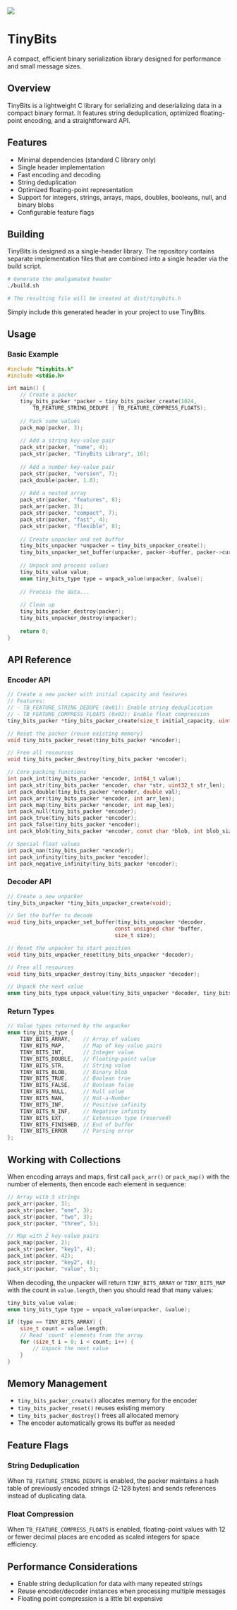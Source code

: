 <img src="https://github.com/oldmoe/tinybits/blob/main/TinyBitsLogo.svg"/>

# TinyBits

A compact, efficient binary serialization library designed for performance and small message sizes.

## Overview

TinyBits is a lightweight C library for serializing and deserializing data in a compact binary format. It features string deduplication, optimized floating-point encoding, and a straightforward API.

## Features

- Minimal dependencies (standard C library only)
- Single header implementation
- Fast encoding and decoding
- String deduplication
- Optimized floating-point representation
- Support for integers, strings, arrays, maps, doubles, booleans, null, and binary blobs
- Configurable feature flags

## Building

TinyBits is designed as a single-header library. The repository contains separate implementation files that are combined into a single header via the build script.

```bash
# Generate the amalgamated header
./build.sh

# The resulting file will be created at dist/tinybits.h
```

Simply include this generated header in your project to use TinyBits.

## Usage

### Basic Example

```c
#include "tinybits.h"
#include <stdio.h>

int main() {
    // Create a packer
    tiny_bits_packer *packer = tiny_bits_packer_create(1024, 
        TB_FEATURE_STRING_DEDUPE | TB_FEATURE_COMPRESS_FLOATS);
    
    // Pack some values
    pack_map(packer, 3);
    
    // Add a string key-value pair
    pack_str(packer, "name", 4);
    pack_str(packer, "TinyBits Library", 16);
    
    // Add a number key-value pair
    pack_str(packer, "version", 7);
    pack_double(packer, 1.0);
    
    // Add a nested array
    pack_str(packer, "features", 8);
    pack_arr(packer, 3);
    pack_str(packer, "compact", 7);
    pack_str(packer, "fast", 4);
    pack_str(packer, "flexible", 8);
    
    // Create unpacker and set buffer
    tiny_bits_unpacker *unpacker = tiny_bits_unpacker_create();
    tiny_bits_unpacker_set_buffer(unpacker, packer->buffer, packer->current_pos);
    
    // Unpack and process values
    tiny_bits_value value;
    enum tiny_bits_type type = unpack_value(unpacker, &value);
    
    // Process the data...
    
    // Clean up
    tiny_bits_packer_destroy(packer);
    tiny_bits_unpacker_destroy(unpacker);
    
    return 0;
}
```

## API Reference

### Encoder API

```c
// Create a new packer with initial capacity and features
// Features:
// - TB_FEATURE_STRING_DEDUPE (0x01): Enable string deduplication
// - TB_FEATURE_COMPRESS_FLOATS (0x02): Enable float compression
tiny_bits_packer *tiny_bits_packer_create(size_t initial_capacity, uint8_t features);

// Reset the packer (reuse existing memory)
void tiny_bits_packer_reset(tiny_bits_packer *encoder);

// Free all resources
void tiny_bits_packer_destroy(tiny_bits_packer *encoder);

// Core packing functions
int pack_int(tiny_bits_packer *encoder, int64_t value);
int pack_str(tiny_bits_packer *encoder, char *str, uint32_t str_len);
int pack_double(tiny_bits_packer *encoder, double val);
int pack_arr(tiny_bits_packer *encoder, int arr_len);
int pack_map(tiny_bits_packer *encoder, int map_len);
int pack_null(tiny_bits_packer *encoder);
int pack_true(tiny_bits_packer *encoder);
int pack_false(tiny_bits_packer *encoder);
int pack_blob(tiny_bits_packer *encoder, const char *blob, int blob_size);

// Special float values
int pack_nan(tiny_bits_packer *encoder);
int pack_infinity(tiny_bits_packer *encoder);
int pack_negative_infinity(tiny_bits_packer *encoder);
```

### Decoder API

```c
// Create a new unpacker
tiny_bits_unpacker *tiny_bits_unpacker_create(void);

// Set the buffer to decode
void tiny_bits_unpacker_set_buffer(tiny_bits_unpacker *decoder, 
                                  const unsigned char *buffer, 
                                  size_t size);

// Reset the unpacker to start position
void tiny_bits_unpacker_reset(tiny_bits_unpacker *decoder);

// Free all resources
void tiny_bits_unpacker_destroy(tiny_bits_unpacker *decoder);

// Unpack the next value
enum tiny_bits_type unpack_value(tiny_bits_unpacker *decoder, tiny_bits_value *value);
```

### Return Types

```c
// Value types returned by the unpacker
enum tiny_bits_type {
    TINY_BITS_ARRAY,    // Array of values
    TINY_BITS_MAP,      // Map of key-value pairs
    TINY_BITS_INT,      // Integer value
    TINY_BITS_DOUBLE,   // Floating-point value
    TINY_BITS_STR,      // String value
    TINY_BITS_BLOB,     // Binary blob
    TINY_BITS_TRUE,     // Boolean true
    TINY_BITS_FALSE,    // Boolean false
    TINY_BITS_NULL,     // Null value
    TINY_BITS_NAN,      // Not-a-Number
    TINY_BITS_INF,      // Positive infinity
    TINY_BITS_N_INF,    // Negative infinity
    TINY_BITS_EXT,      // Extension type (reserved)
    TINY_BITS_FINISHED, // End of buffer
    TINY_BITS_ERROR     // Parsing error
};
```

## Working with Collections

When encoding arrays and maps, first call `pack_arr()` or `pack_map()` with the number of elements, then encode each element in sequence:

```c
// Array with 3 strings
pack_arr(packer, 3);
pack_str(packer, "one", 3);
pack_str(packer, "two", 3);
pack_str(packer, "three", 5);

// Map with 2 key-value pairs
pack_map(packer, 2);
pack_str(packer, "key1", 4);
pack_int(packer, 42);
pack_str(packer, "key2", 4);
pack_str(packer, "value", 5);
```

When decoding, the unpacker will return `TINY_BITS_ARRAY` or `TINY_BITS_MAP` with the count in `value.length`, then you should read that many values:

```c
tiny_bits_value value;
enum tiny_bits_type type = unpack_value(unpacker, &value);

if (type == TINY_BITS_ARRAY) {
    size_t count = value.length;
    // Read 'count' elements from the array
    for (size_t i = 0; i < count; i++) {
        // Unpack the next value
    }
}
```

## Memory Management

- `tiny_bits_packer_create()` allocates memory for the encoder
- `tiny_bits_packer_reset()` reuses existing memory
- `tiny_bits_packer_destroy()` frees all allocated memory
- The encoder automatically grows its buffer as needed

## Feature Flags

### String Deduplication

When `TB_FEATURE_STRING_DEDUPE` is enabled, the packer maintains a hash table of previously encoded strings (2-128 bytes) and sends references instead of duplicating data.

### Float Compression

When `TB_FEATURE_COMPRESS_FLOATS` is enabled, floating-point values with 12 or fewer decimal places are encoded as scaled integers for space efficiency.

## Performance Considerations

- Enable string deduplication for data with many repeated strings
- Reuse encoder/decoder instances when processing multiple messages
- Floating point compression is a little bit expensive

